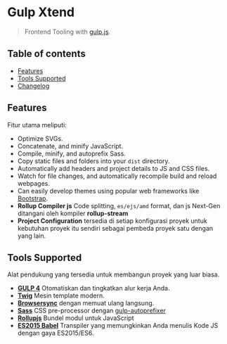 # Gulp Xtend

> Frontend Tooling with [gulp.js](https://gulpjs.com/).

## Table of contents

* [Features](#features)
* [Tools Supported](#tools-supported)
* [Changelog](#changelog)

## Features

Fitur utama meliputi:

- Optimize SVGs.
- Concatenate, and minify JavaScript.
- Compile, minify, and autoprefix Sass.
- Copy static files and folders into your `dist` directory.
- Automatically add headers and project details to JS and CSS files.
- Watch for file changes, and automatically recompile build and reload webpages.
- Can easily develop themes using popular web frameworks like [Bootstrap](https://getbootstrap.com/).
- **Rollup Compiler js** Code splitting, `es/ejs/amd` format, dan js Next-Gen ditangani oleh kompiler **rollup-stream**
- **Project Configuration** tersedia di setiap konfigurasi proyek untuk kebutuhan proyek itu sendiri sebagai pembeda proyek satu dengan yang lain.

## Tools Supported

Alat pendukung yang tersedia untuk membangun proyek yang luar biasa.

- [**GULP 4**](https://gulpjs.com/) Otomatiskan dan tingkatkan alur kerja Anda.
- [**Twig**](https://twig.symfony.com/) Mesin template modern.
- [**Browsersync**](https://browsersync.io/) dengan memuat ulang langsung.
- [**Sass**](http://sass-lang.com/) CSS pre-processor dengan [gulp-autoprefixer](https://www.npmjs.com/package/gulp-autoprefixer)
- [**Rollupjs**](https://rollupjs.org/) Bundel modul untuk JavaScript
- [**ES2015 Babel**](https://babeljs.io/) Transpiler yang memungkinkan Anda menulis Kode JS dengan gaya ES2015/ES6.